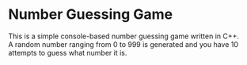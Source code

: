 # Number Guessing Game
This is a simple console-based number guessing game written in C++.  
A random number ranging from 0 to 999 is generated and you have 10 attempts to guess what number it is.
